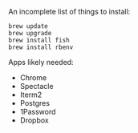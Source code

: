 An incomplete list of things to install:
```
brew update
brew upgrade
brew install fish
brew install rbenv
```

Apps likely needed:
- Chrome
- Spectacle
- Iterm2
- Postgres
- 1Password
- Dropbox

